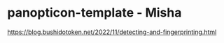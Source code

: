 # panopticon-template - Misha

https://blog.bushidotoken.net/2022/11/detecting-and-fingerprinting.html
